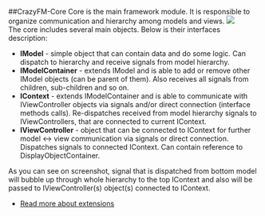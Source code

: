 ##CrazyFM-Core
Core is the main framework module. It is responsible to organize communication and hierarchy among models and views.
![](https://github.com/CrazyFlasher/crazyfm/blob/gh-pages/assets/core-m.jpg?raw=true)  
The core includes several main objects. Below is their interfaces description:
- **IModel** - simple object that can contain data and do some logic. Can dispatch to hierarchy and receive signals from model hierarchy.
- **IModelContainer** - extends IModel and is able to add or remove other IModel objects (can be parent of them). Also receives all
signals from children, sub-children and so on.
- **IContext** - extends IModelContainer and is able to communicate with IViewController objects via signals and/or direct connection 
(interface methods calls). Re-dispatches received from model hierarchy signals to IViewControllers, that are connected to current IContext.
- **IViewController** - object that can be connected to IContext for further model <-> view communication via signals or direct
connection. Dispatches signals to connected IContext. Can contain reference to DisplayObjectContainer.

As you can see on screenshot, signal that is dispatched from bottom model will bubble up through whole hierarchy to the top IContext and 
also will be passed to IViewController(s) object(s) connected to IContext.

- [Read more about extensions](extensions)